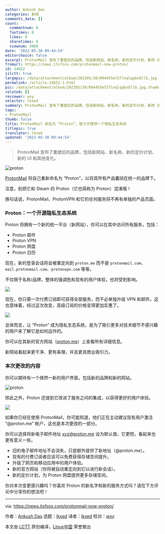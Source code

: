 ```yaml
---
author: Ankush Das
categories: 新闻
comments_data: []
count:
  commentnum: 0
  favtimes: 0
  likes: 0
  sharetimes: 0
  viewnum: 3008
date: '2022-05-30 09:44:54'
editorchoice: false
excerpt: ProtonMail 宣布了重塑后的品牌，包括新网站、新名称、新的定价计划、新的 UI 和其他变化。
fromurl: https://news.itsfoss.com/protonmail-now-proton/
id: 14652
islctt: true
largepic: /data/attachment/album/202205/30/094455ml57lnqlqqbxbllb.jpg
permalink: /article-14652-1.html
pic: /data/attachment/album/202205/30/094455ml57lnqlqqbxbllb.jpg.thumb.jpg
related: []
reviewer: wxy
selector: lkxed
summary: ProtonMail 宣布了重塑后的品牌，包括新网站、新名称、新的定价计划、新的 UI 和其他变化。
tags:
- ProtonMail
thumb: false
title: ProtonMail 改名为 “Proton”，致力于提供一个隐私生态系统
titlepic: true
translator: lkxed
updated: '2022-05-30 09:44:54'
---
```



> 
> ProtonMail 宣布了重塑后的品牌，包括新网站、新名称、新的定价计划、新的 UI 和其他变化。
> 
> 
> 


![proton](/data/attachment/album/202205/30/094455ml57lnqlqqbxbllb.jpg)


[ProtonMail](https://itsfoss.com/recommends/protonmai) 将自己重新命名为 “Proton”，以将其所有产品囊括在统一的品牌下。


注意，别把它和 Steam 的 Proton（它也简称为 Proton）混淆哦！


换句话说，ProtonMail、ProtonVPN 和它的任何服务将不再有单独的产品页面。


### Proton：一个开源隐私生态系统






Proton 将拥有一个新的统一平台（新网站），你可以在其中访问所有服务，包括：


* Proton 邮件
* Proton VPN
* Proton 网盘
* Proton 日历


现在，新的登录会话将会被重定向到 `proton.me` 而不是 `protonmail.com`、`mail.protonmail.com`、`protonvpn.com` 等等。


不仅限于名称/品牌，整体的强调色和现有的用户体验，也将受到影响。


![](/data/attachment/album/202205/30/094455wo0pl3bzl3b3537l.jpg)


现在，你只需一次付费订阅即可获得全部服务，而不必单独升级 VPN 和邮件。这也意味着，经过这次改变，高级订阅的价格变得更加实惠了。


![](/data/attachment/album/202205/30/094455ebcbe1a6syspbpic.jpg)


总体而言，让 “Proton” 成为隐私生态系统，是为了吸引更多对技术细节不感兴趣的用户来了解它是如何运作的。


你可以在其新的官方网站（[proton.me](https://proton.me/)）上查看所有详细信息。


新网站看起来更干净、更有条理，并且更具商业吸引力。


### 本次更改的内容


你可以期待有一个焕然一新的用户界面，包括新的品牌和新的网站。


![proton](/data/attachment/album/202205/30/094456hdend4gpjpp77j1e.png)


除此之外，Proton 还提到它改进了服务之间的集成，以获得更好的用户体验。


![](/data/attachment/album/202205/30/094456k6hwmw29m52mi2ng.png)


如果你已经在使用 ProtonMail，你可能知道，他们正在主动建议现有用户激活 “@proton.me” 帐户，这也是本次更改的一部分。


你可以选择将新电子邮件地址 [xyz@proton.me](mailto:xyz@proton.me) 设为默认值，它更短，看起来也更有意义一些。


* 旧的电子邮件地址不会消失，只是额外提供了新地址（@proton.me）。
* 现有的付费订阅者应该可以免费获得存储空间提升。
* 升级了网页和移动应用中的用户体验。
* 新的官方网站（你将被自动重定向到它以进行新会话）。
* 新的定价计划，为 Proton 网盘提供更多存储空间。


你对本次变更感兴趣吗？你喜欢 Proton 的新名字和新的服务方式吗？请在下方评论中分享你的想法吧！




---


via: <https://news.itsfoss.com/protonmail-now-proton/>


作者：[Ankush Das](https://news.itsfoss.com/author/ankush/) 选题：[lkxed](https://github.com/lkxed) 译者：[lkxed](https://github.com/lkxed) 校对：[wxy](https://github.com/wxy)


本文由 [LCTT](https://github.com/LCTT/TranslateProject) 原创编译，[Linux中国](https://linux.cn/) 荣誉推出